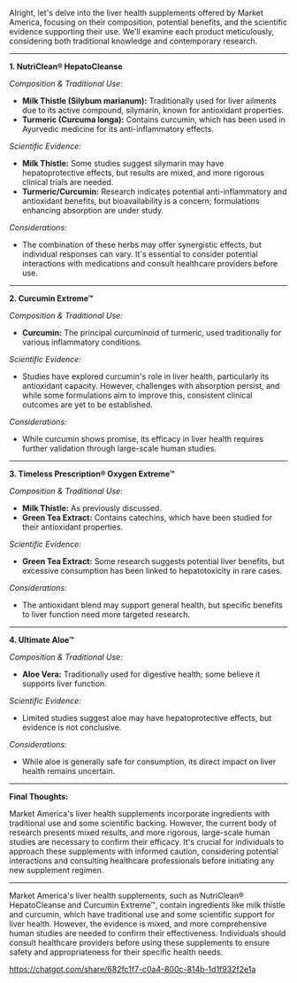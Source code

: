 Alright, let's delve into the liver health supplements offered by Market America, focusing on their composition, potential benefits, and the scientific evidence supporting their use. We'll examine each product meticulously, considering both traditional knowledge and contemporary research.

---

**1. NutriClean® HepatoCleanse**

*Composition & Traditional Use:*

* **Milk Thistle (Silybum marianum):** Traditionally used for liver ailments due to its active compound, silymarin, known for antioxidant properties.
* **Turmeric (Curcuma longa):** Contains curcumin, which has been used in Ayurvedic medicine for its anti-inflammatory effects.

*Scientific Evidence:*

* **Milk Thistle:** Some studies suggest silymarin may have hepatoprotective effects, but results are mixed, and more rigorous clinical trials are needed.
* **Turmeric/Curcumin:** Research indicates potential anti-inflammatory and antioxidant benefits, but bioavailability is a concern; formulations enhancing absorption are under study.

*Considerations:*

* The combination of these herbs may offer synergistic effects, but individual responses can vary. It's essential to consider potential interactions with medications and consult healthcare providers before use.

---

**2. Curcumin Extreme™**

*Composition & Traditional Use:*

* **Curcumin:** The principal curcuminoid of turmeric, used traditionally for various inflammatory conditions.

*Scientific Evidence:*

* Studies have explored curcumin's role in liver health, particularly its antioxidant capacity. However, challenges with absorption persist, and while some formulations aim to improve this, consistent clinical outcomes are yet to be established.

*Considerations:*

* While curcumin shows promise, its efficacy in liver health requires further validation through large-scale human studies.

---

**3. Timeless Prescription® Oxygen Extreme™**

*Composition & Traditional Use:*

* **Milk Thistle:** As previously discussed.
* **Green Tea Extract:** Contains catechins, which have been studied for their antioxidant properties.

*Scientific Evidence:*

* **Green Tea Extract:** Some research suggests potential liver benefits, but excessive consumption has been linked to hepatotoxicity in rare cases.

*Considerations:*

* The antioxidant blend may support general health, but specific benefits to liver function need more targeted research.

---

**4. Ultimate Aloe™**

*Composition & Traditional Use:*

* **Aloe Vera:** Traditionally used for digestive health; some believe it supports liver function.

*Scientific Evidence:*

* Limited studies suggest aloe may have hepatoprotective effects, but evidence is not conclusive.

*Considerations:*

* While aloe is generally safe for consumption, its direct impact on liver health remains uncertain.

---

**Final Thoughts:**

Market America's liver health supplements incorporate ingredients with traditional use and some scientific backing. However, the current body of research presents mixed results, and more rigorous, large-scale human studies are necessary to confirm their efficacy. It's crucial for individuals to approach these supplements with informed caution, considering potential interactions and consulting healthcare professionals before initiating any new supplement regimen.

---
Market America's liver health supplements, such as NutriClean® HepatoCleanse and Curcumin Extreme™, contain ingredients like milk thistle and curcumin, which have traditional use and some scientific support for liver health. However, the evidence is mixed, and more comprehensive human studies are needed to confirm their effectiveness. Individuals should consult healthcare providers before using these supplements to ensure safety and appropriateness for their specific health needs.

https://chatgpt.com/share/682fc1f7-c0a4-800c-814b-1d1f932f2e1a
